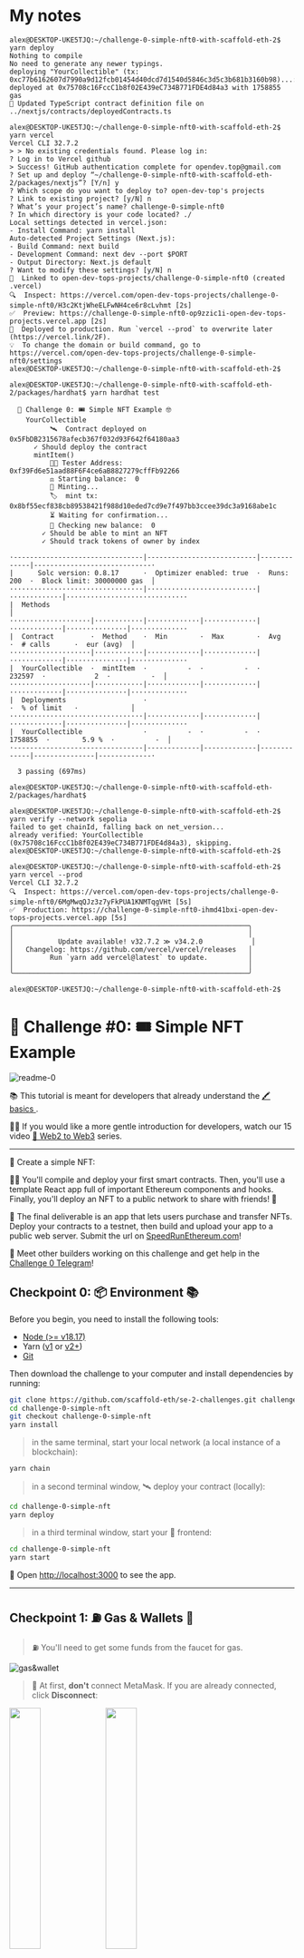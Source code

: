 # My notes

```shell
alex@DESKTOP-UKE5TJQ:~/challenge-0-simple-nft0-with-scaffold-eth-2$ yarn deploy
Nothing to compile
No need to generate any newer typings.
deploying "YourCollectible" (tx: 0xc77b6162607d7990a9d12fcb01454d40dcd7d1540d5846c3d5c3b681b3160b98)...: deployed at 0x75708c16FccC1b8f02E439eC734B771FDE4d84a3 with 1758855 gas
📝 Updated TypeScript contract definition file on ../nextjs/contracts/deployedContracts.ts
```

```shell
alex@DESKTOP-UKE5TJQ:~/challenge-0-simple-nft0-with-scaffold-eth-2$ yarn vercel
Vercel CLI 32.7.2
> > No existing credentials found. Please log in:
? Log in to Vercel github
> Success! GitHub authentication complete for opendev.top@gmail.com
? Set up and deploy “~/challenge-0-simple-nft0-with-scaffold-eth-2/packages/nextjs”? [Y/n] y
? Which scope do you want to deploy to? open-dev-top's projects
? Link to existing project? [y/N] n
? What’s your project’s name? challenge-0-simple-nft0
? In which directory is your code located? ./
Local settings detected in vercel.json:
- Install Command: yarn install
Auto-detected Project Settings (Next.js):
- Build Command: next build
- Development Command: next dev --port $PORT
- Output Directory: Next.js default
? Want to modify these settings? [y/N] n
🔗  Linked to open-dev-tops-projects/challenge-0-simple-nft0 (created .vercel)
🔍  Inspect: https://vercel.com/open-dev-tops-projects/challenge-0-simple-nft0/H3c2KtjWheELFwNH4ce6r8cLvhmt [2s]
✅  Preview: https://challenge-0-simple-nft0-op9zzic1i-open-dev-tops-projects.vercel.app [2s]
📝  Deployed to production. Run `vercel --prod` to overwrite later (https://vercel.link/2F).
💡  To change the domain or build command, go to https://vercel.com/open-dev-tops-projects/challenge-0-simple-nft0/settings
alex@DESKTOP-UKE5TJQ:~/challenge-0-simple-nft0-with-scaffold-eth-2$
```

```shell
alex@DESKTOP-UKE5TJQ:~/challenge-0-simple-nft0-with-scaffold-eth-2/packages/hardhat$ yarn hardhat test

  🚩 Challenge 0: 🎟 Simple NFT Example 🤓
    YourCollectible
          🛰  Contract deployed on 0x5FbDB2315678afecb367f032d93F642f64180aa3
      ✓ Should deploy the contract
      mintItem()
          🧑‍🏫 Tester Address:  0xf39Fd6e51aad88F6F4ce6aB8827279cffFb92266
          ⚖️ Starting balance:  0
          🔨 Minting...
          🏷  mint tx:  0x8bf55ecf838cb89538421f988d10eded7cd9e7f497bb3ccee39dc3a9168abe1c
          ⏳ Waiting for confirmation...
          🔎 Checking new balance:  0
        ✓ Should be able to mint an NFT
        ✓ Should track tokens of owner by index

·--------------------------------|---------------------------|-------------|-----------------------------·
|      Solc version: 0.8.17      ·  Optimizer enabled: true  ·  Runs: 200  ·  Block limit: 30000000 gas  │
·································|···························|·············|······························
|  Methods                                                                                               │
····················|············|·············|·············|·············|···············|··············
|  Contract         ·  Method    ·  Min        ·  Max        ·  Avg        ·  # calls      ·  eur (avg)  │
····················|············|·············|·············|·············|···············|··············
|  YourCollectible  ·  mintItem  ·          -  ·          -  ·     232597  ·            2  ·          -  │
····················|············|·············|·············|·············|···············|··············
|  Deployments                   ·                                         ·  % of limit   ·             │
·································|·············|·············|·············|···············|··············
|  YourCollectible               ·          -  ·          -  ·    1758855  ·        5.9 %  ·          -  │
·--------------------------------|-------------|-------------|-------------|---------------|-------------·

  3 passing (697ms)

alex@DESKTOP-UKE5TJQ:~/challenge-0-simple-nft0-with-scaffold-eth-2/packages/hardhat$
```

```shell
alex@DESKTOP-UKE5TJQ:~/challenge-0-simple-nft0-with-scaffold-eth-2$ yarn verify --network sepolia
failed to get chainId, falling back on net_version...
already verified: YourCollectible (0x75708c16FccC1b8f02E439eC734B771FDE4d84a3), skipping.
alex@DESKTOP-UKE5TJQ:~/challenge-0-simple-nft0-with-scaffold-eth-2$
```

```shell
alex@DESKTOP-UKE5TJQ:~/challenge-0-simple-nft0-with-scaffold-eth-2$ yarn vercel --prod
Vercel CLI 32.7.2
🔍  Inspect: https://vercel.com/open-dev-tops-projects/challenge-0-simple-nft0/6MgMwqQJz3z7yFkPUA1KNMTqgVHt [5s]
✅  Production: https://challenge-0-simple-nft0-ihmd41bxi-open-dev-tops-projects.vercel.app [5s]
╭──────────────────────────────────────────────────────────╮
│                                                          │
│           Update available! v32.7.2 ≫ v34.2.0            │
│   Changelog: https://github.com/vercel/vercel/releases   │
│         Run `yarn add vercel@latest` to update.          │
│                                                          │
╰──────────────────────────────────────────────────────────╯

alex@DESKTOP-UKE5TJQ:~/challenge-0-simple-nft0-with-scaffold-eth-2$
```

# 🚩 Challenge #0: 🎟 Simple NFT Example

![readme-0](https://github.com/scaffold-eth/se-2-challenges/assets/80153681/375b7797-6839-43cd-abe5-fca94d88e300)

📚 This tutorial is meant for developers that already understand the [ 🖍️ basics ](https://www.youtube.com/watch?v=MlJPjJQZtC8).

🧑‍🏫 If you would like a more gentle introduction for developers, watch our 15 video [🎥 Web2 to Web3](https://www.youtube.com/playlist?list=PLJz1HruEnenAf80uOfDwBPqaliJkjKg69) series.

---

🎫 Create a simple NFT:

👷‍♀️ You'll compile and deploy your first smart contracts. Then, you'll use a template React app full of important Ethereum components and hooks. Finally, you'll deploy an NFT to a public network to share with friends! 🚀

🌟 The final deliverable is an app that lets users purchase and transfer NFTs. Deploy your contracts to a testnet, then build and upload your app to a public web server. Submit the url on [SpeedRunEthereum.com](https://speedrunethereum.com)!

💬 Meet other builders working on this challenge and get help in the [Challenge 0 Telegram](https://t.me/+Y2vqXZZ_pEFhMGMx)!

## Checkpoint 0: 📦 Environment 📚

Before you begin, you need to install the following tools:

- [Node (>= v18.17)](https://nodejs.org/en/download/)
- Yarn ([v1](https://classic.yarnpkg.com/en/docs/install/) or [v2+](https://yarnpkg.com/getting-started/install))
- [Git](https://git-scm.com/downloads)

Then download the challenge to your computer and install dependencies by running:

```sh
git clone https://github.com/scaffold-eth/se-2-challenges.git challenge-0-simple-nft
cd challenge-0-simple-nft
git checkout challenge-0-simple-nft
yarn install
```

> in the same terminal, start your local network (a local instance of a blockchain):

```sh
yarn chain
```

> in a second terminal window, 🛰 deploy your contract (locally):

```sh
cd challenge-0-simple-nft
yarn deploy
```

> in a third terminal window, start your 📱 frontend:

```sh
cd challenge-0-simple-nft
yarn start
```

📱 Open [http://localhost:3000](http://localhost:3000) to see the app.

---

## Checkpoint 1: ⛽️ Gas & Wallets 👛

> ⛽️ You'll need to get some funds from the faucet for gas.

![gas&wallet](https://github.com/scaffold-eth/se-2-challenges/assets/80153681/912d0d4b-db34-49d3-bd7d-7ca0ab18eb66)

> 🦊 At first, **don't** connect MetaMask. If you are already connected, click **Disconnect**:

<p>
  <img src="https://github.com/scaffold-eth/se-2-challenges/assets/80153681/2c7a1e40-50ad-4c20-ba3e-a56eff4b892b" width="33%" />
  <img src="https://github.com/scaffold-eth/se-2-challenges/assets/80153681/1bcf9752-e8ae-4db6-a0a6-5dc774abe46c" width="33%" />
</p>

> 🔥 We'll use burner wallets on localhost.

> 👛 Explore how burner wallets work in 🏗 Scaffold-ETH 2 by opening a new incognito window and navigate to http://localhost:3000. You'll notice it has a new wallet address in the top right. Copy the incognito browser's address and send localhost test funds to it from your first browser (using the **Faucet** button in the bottom left):

![icognito&webBrowser](https://github.com/scaffold-eth/se-2-challenges/assets/80153681/fd191447-a31f-4c03-a36f-936bfb70c2a1)

> 👨🏻‍🚒 When you close the incognito window, the account is gone forever. Burner wallets are great for local development but you'll move to more permanent wallets when you interact with public networks.

---

## Checkpoint 2: 🖨 Minting

> ✏️ Mint some NFTs! Click the **MINT NFT** button in the `My NFTs` tab.

![image](https://github.com/scaffold-eth/se-2-challenges/assets/80153681/74cf02f2-4c1b-4278-9841-f19f668e0b1e)

👀 You should see your NFTs start to show up:

![image](https://github.com/scaffold-eth/se-2-challenges/assets/80153681/63dabceb-ad42-4c09-8e5d-a0139939e32d)

👛 Open an incognito window and navigate to http://localhost:3000

🎟 Transfer an NFT to the incognito window address using the UI:

![image](https://github.com/scaffold-eth/se-2-challenges/assets/80153681/3b92fb50-d43f-48a8-838c-c45c443b0b71)

👛 Try to mint an NFT from the incognito window.

> Can you mint an NFT with no funds in this address? You might need to grab funds from the faucet to pay for the gas!

🕵🏻‍♂️ Inspect the `Debug Contracts` tab to figure out what address is the owner of YourCollectible?

🔏 You can also check out your smart contract `YourCollectible.sol` in `packages/hardhat/contracts`.

💼 Take a quick look at your deploy script `00_deploy_your_contract.js` in `packages/hardhat/deploy`.

📝 If you want to edit the frontend, navigate to `packages/nextjs/app` and open the specific page you want to modify. For instance: `/myNFTs/page.tsx`. For guidance on [routing](https://nextjs.org/docs/app/building-your-application/routing/defining-routes) and configuring [pages/layouts](https://nextjs.org/docs/app/building-your-application/routing/pages-and-layouts) checkout the Next.js documentation.

---

## Checkpoint 3: 💾 Deploy your contract! 🛰

🛰 Ready to deploy to a public testnet?!?

> Change the defaultNetwork in `packages/hardhat/hardhat.config.ts` to `sepolia`.

![chall-0-hardhat-config](https://github.com/scaffold-eth/se-2-challenges/assets/55535804/f94b47d8-aa51-46eb-9c9e-7536559a5d45)

🔐 Generate a deployer address with `yarn generate`. This creates a unique deployer address and saves the mnemonic locally.

> This local account will deploy your contracts, allowing you to avoid entering a personal private key.

![chall-0-yarn-generate](https://github.com/scaffold-eth/se-2-challenges/assets/2486142/133f5701-e575-4cc2-904f-cdc83ae86d94)

👩‍🚀 Use `yarn account` to view your deployer account balances.

![chall-0-yarn-account](https://github.com/scaffold-eth/se-2-challenges/assets/2486142/c34df8c9-9793-4a76-849b-170fae7fd0f0)

⛽️ You will need to send ETH to your deployer address with your wallet, or get it from a public faucet of your chosen network.

> Some popular faucets are [https://sepoliafaucet.com/](https://sepoliafaucet.com/) and [https://www.infura.io/faucet/sepolia](https://www.infura.io/faucet/sepolia)

> ⚔️ Side Quest: Keep a 🧑‍🎤 [punkwallet.io](https://punkwallet.io) on your phone's home screen and keep it loaded with testnet eth. 🧙‍♂️ You'll look like a wizard when you can fund your deployer address from your phone in seconds.

🚀 Deploy your NFT smart contract with `yarn deploy`.

> 💬 Hint: You can set the `defaultNetwork` in `hardhat.config.ts` to `sepolia` **OR** you can `yarn deploy --network sepolia`.

---

## Checkpoint 4: 🚢 Ship your frontend! 🚁

> ✏️ Edit your frontend config in `packages/nextjs/scaffold.config.ts` to change the `targetNetwork` to `chains.sepolia` :

![chall-0-scaffold-config](https://github.com/scaffold-eth/se-2-challenges/assets/55535804/3b50c7a7-b9cc-4af3-ab2a-11be4f5d2235)

> You should see the correct network in the frontend (http://localhost:3000):

![image](https://github.com/scaffold-eth/se-2-challenges/assets/80153681/50eef1f7-e1a3-4b3b-87e2-59c19362c4ff)

> 🦊 Since we have deployed to a public testnet, you will now need to connect using a wallet you own or use a burner wallet. By default 🔥 `burner wallets` are only available on `hardhat` . You can enable them on every chain by setting `onlyLocalBurnerWallet: false` in your frontend config (`scaffold.config.ts` in `packages/nextjs/`)

![image](https://github.com/scaffold-eth/se-2-challenges/assets/80153681/f582d311-9b57-4503-8143-bac60346ea33)

> 💬 Hint: For faster loading of your transfer page, consider updating the `fromBlock` passed to `useScaffoldEventHistory` in [`packages/nextjs/app/transfers/page.tsx`](https://github.com/scaffold-eth/se-2-challenges/blob/challenge-0-simple-nft/packages/nextjs/app/transfers/page.tsx#L12) to `blocknumber - 10` at which your contract was deployed. Example: `fromBlock: 3750241n` (where `n` represents its a [BigInt](https://developer.mozilla.org/en-US/docs/Web/JavaScript/Reference/Global_Objects/BigInt)). To find this blocknumber, search your contract's address on Etherscan and find the `Contract Creation` transaction line.

🚀 Deploy your NextJS App

```shell
yarn vercel
```

> Follow the steps to deploy to Vercel. Once you log in (email, github, etc), the default options should work. It'll give you a public URL.

> If you want to redeploy to the same production URL you can run `yarn vercel --prod`. If you omit the `--prod` flag it will deploy it to a preview/test URL.

⚠️ Run the automated testing function to make sure your app passes

```shell
yarn test
```

#### Configuration of Third-Party Services for Production-Grade Apps.

By default, 🏗 Scaffold-ETH 2 provides predefined API keys for popular services such as Alchemy and Etherscan. This allows you to begin developing and testing your applications more easily, avoiding the need to register for these services.  
This is great to complete your **SpeedRunEthereum**.

For production-grade applications, it's recommended to obtain your own API keys (to prevent rate limiting issues). You can configure these at:

- 🔷`ALCHEMY_API_KEY` variable in `packages/hardhat/.env` and `packages/nextjs/.env.local`. You can create API keys from the [Alchemy dashboard](https://dashboard.alchemy.com/).

- 📃`ETHERSCAN_API_KEY` variable in `packages/hardhat/.env` with your generated API key. You can get your key [here](https://etherscan.io/myapikey).

> 💬 Hint: It's recommended to store env's for nextjs in Vercel/system env config for live apps and use .env.local for local testing.

---

## Checkpoint 5: 📜 Contract Verification

You can verify your smart contract on Etherscan by running (`yarn verify --network network_name`) :

```shell
yarn verify --network sepolia
```

> It is okay if it says your contract is already verified. Copy the address of YourCollectable.sol and search it on sepolia Etherscan to find the correct URL you need to submit this challenge.

## Checkpoint 6: 💪 Flex!

👩‍❤️‍👨 Share your public url with a friend and ask them for their address to send them a collectible :)

![gif](https://github.com/scaffold-eth/se-2-challenges/assets/80153681/547612f6-97b9-4eb3-ab6d-9b6d2c0ac769)

## ⚔️ Side Quests

### 🐟 Open Sea

> 🐃 Want to see your new NFTs on Opensea? Head to [Testnets Opensea](https://testnets.opensea.io/)

> 🎫 Make sure you have minted some NFTs on your Vercel page, then connect to Opensea using that same wallet.

![image](https://github.com/scaffold-eth/se-2-challenges/assets/80153681/c752b365-b801-4a02-ba2e-62e0270b3795)

> You can see your collection of shiny new NFTs on a testnet!

(It can take a while before they show up, but here is an example:) https://testnets.opensea.io/assets/sepolia/0x17ed03686653917efa2194a5252c5f0a4f3dc49c/2

---

> 🏃 Head to your next challenge [here](https://github.com/scaffold-eth/se-2-challenges).

> 💬 Problems, questions, comments on the stack? Post them to the [🏗 scaffold-eth developers chat](https://t.me/joinchat/F7nCRK3kI93PoCOk)
